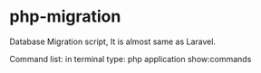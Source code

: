 # php-migration

Database Migration script,
It is almost same as Laravel.

Command list:
in terminal type: php application show:commands
